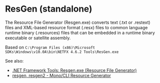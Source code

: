 # ResGen (standalone)
The Resource File Generator (Resgen.exe) converts text (.txt or .restext) files and XML-based resource format (.resx) files to common language runtime binary (.resources) files that can be embedded in a runtime binary executable or satellite assembly.

Based on `C:\Program Files (x86)\Microsoft SDKs\Windows\v10.0A\bin\NETFX 4.6.2 Tools\ResGen.exe`

See also:
* [.NET Framework Tools: Resgen.exe (Resource File Generator)](https://docs.microsoft.com/en-us/dotnet/framework/tools/resgen-exe-resource-file-generator)
* [resgen, resgen2 - Mono/CLI Resource Generator](https://linux.die.net/man/1/resgen)
